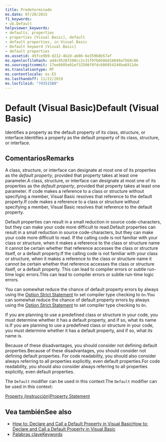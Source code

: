 ```yaml
---
title: Predeterminado
ms.date: 07/20/2015
f1_keywords:
- vb.Default
helpviewer_keywords:
- defaults, properties
- properties [Visual Basic], default
- default properties, in Visual Basic
- Default keyword [Visual Basic]
- default properties
ms.assetid: 45fce9b9-d212-4b2d-ab86-6e359b8b57af
ms.openlocfilehash: ad4c9528f208cc2c31f07b0506d1b049a7568c86
ms.sourcegitcommit: 17ee6605e01ef32506f8fdc686954244ba6911de
ms.translationtype: MT
ms.contentlocale: es-ES
ms.lasthandoff: 11/22/2019
ms.locfileid: "74351580"
---
```

# <a name="default-visual-basic"></a><span data-ttu-id="cc58e-102">Default (Visual Basic)</span><span class="sxs-lookup"><span data-stu-id="cc58e-102">Default (Visual Basic)</span></span>
<span data-ttu-id="cc58e-103">Identifies a property as the default property of its class, structure, or interface.</span><span class="sxs-lookup"><span data-stu-id="cc58e-103">Identifies a property as the default property of its class, structure, or interface.</span></span>  
  
## <a name="remarks"></a><span data-ttu-id="cc58e-104">Comentarios</span><span class="sxs-lookup"><span data-stu-id="cc58e-104">Remarks</span></span>  
 <span data-ttu-id="cc58e-105">A class, structure, or interface can designate at most one of its properties as the *default property*, provided that property takes at least one parameter.</span><span class="sxs-lookup"><span data-stu-id="cc58e-105">A class, structure, or interface can designate at most one of its properties as the *default property*, provided that property takes at least one parameter.</span></span> <span data-ttu-id="cc58e-106">If code makes a reference to a class or structure without specifying a member, Visual Basic resolves that reference to the default property.</span><span class="sxs-lookup"><span data-stu-id="cc58e-106">If code makes a reference to a class or structure without specifying a member, Visual Basic resolves that reference to the default property.</span></span>  
  
 <span data-ttu-id="cc58e-107">Default properties can result in a small reduction in source code-characters, but they can make your code more difficult to read.</span><span class="sxs-lookup"><span data-stu-id="cc58e-107">Default properties can result in a small reduction in source code-characters, but they can make your code more difficult to read.</span></span> <span data-ttu-id="cc58e-108">If the calling code is not familiar with your class or structure, when it makes a reference to the class or structure name it cannot be certain whether that reference accesses the class or structure itself, or a default property.</span><span class="sxs-lookup"><span data-stu-id="cc58e-108">If the calling code is not familiar with your class or structure, when it makes a reference to the class or structure name it cannot be certain whether that reference accesses the class or structure itself, or a default property.</span></span> <span data-ttu-id="cc58e-109">This can lead to compiler errors or subtle run-time logic errors.</span><span class="sxs-lookup"><span data-stu-id="cc58e-109">This can lead to compiler errors or subtle run-time logic errors.</span></span>  
  
 <span data-ttu-id="cc58e-110">You can somewhat reduce the chance of default property errors by always using the [Option Strict Statement](../../../visual-basic/language-reference/statements/option-strict-statement.md) to set compiler type checking to `On`.</span><span class="sxs-lookup"><span data-stu-id="cc58e-110">You can somewhat reduce the chance of default property errors by always using the [Option Strict Statement](../../../visual-basic/language-reference/statements/option-strict-statement.md) to set compiler type checking to `On`.</span></span>  
  
 <span data-ttu-id="cc58e-111">If you are planning to use a predefined class or structure in your code, you must determine whether it has a default property, and if so, what its name is.</span><span class="sxs-lookup"><span data-stu-id="cc58e-111">If you are planning to use a predefined class or structure in your code, you must determine whether it has a default property, and if so, what its name is.</span></span>  
  
 <span data-ttu-id="cc58e-112">Because of these disadvantages, you should consider not defining default properties.</span><span class="sxs-lookup"><span data-stu-id="cc58e-112">Because of these disadvantages, you should consider not defining default properties.</span></span> <span data-ttu-id="cc58e-113">For code readability, you should also consider always referring to all properties explicitly, even default properties.</span><span class="sxs-lookup"><span data-stu-id="cc58e-113">For code readability, you should also consider always referring to all properties explicitly, even default properties.</span></span>  
  
 <span data-ttu-id="cc58e-114">The `Default` modifier can be used in this context:</span><span class="sxs-lookup"><span data-stu-id="cc58e-114">The `Default` modifier can be used in this context:</span></span>  
  
 [<span data-ttu-id="cc58e-115">Property (instrucción)</span><span class="sxs-lookup"><span data-stu-id="cc58e-115">Property Statement</span></span>](../../../visual-basic/language-reference/statements/property-statement.md)  
  
## <a name="see-also"></a><span data-ttu-id="cc58e-116">Vea también</span><span class="sxs-lookup"><span data-stu-id="cc58e-116">See also</span></span>

- [<span data-ttu-id="cc58e-117">How to: Declare and Call a Default Property in Visual Basic</span><span class="sxs-lookup"><span data-stu-id="cc58e-117">How to: Declare and Call a Default Property in Visual Basic</span></span>](../../../visual-basic/programming-guide/language-features/procedures/how-to-declare-and-call-a-default-property.md)
- [<span data-ttu-id="cc58e-118">Palabras clave</span><span class="sxs-lookup"><span data-stu-id="cc58e-118">Keywords</span></span>](../../../visual-basic/language-reference/keywords/index.md)
